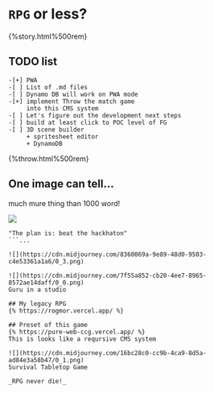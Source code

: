 # `RPG` or less?

{%story.html%500rem}

## TODO list
```
-[+] PWA
-[ ] List of .md files
-[ ] Dynamo DB will work on PWA mode 
-[+] implement Throw the match game 
     into this CMS system
-[ ] Let's figure out the development next steps
-[ ] build at least click to POC level of FG
-[ ] 3D scene builder 
     + spritesheet editor 
     + DynamoDB
```

{%throw.html%500rem}

## One image can tell...
much mure thing than 1000 word!


![](https://cdn.midjourney.com/8a2570d2-b7ea-4540-8d35-4051e38b9549/0_0.png)

```
"The plan is: beat the hackhaton"
```...

![](https://cdn.midjourney.com/8360069a-9e89-48d0-9503-c4e53361a1a6/0_3.png)

![](https://cdn.midjourney.com/7f55a852-cb20-4ee7-8965-8572ae14daff/0_0.png)
Guru in a studio

## My legacy RPG
{% https://rogmor.vercel.app/ %}

## Preset of this game
{% https://pure-web-ccg.vercel.app/ %}
This is looks like a reqursive CMS system

![](https://cdn.midjourney.com/16bc28c0-cc9b-4ca9-8d5a-ad84e3a58b47/0_1.png)
Survival Tabletop Game

_RPG never die!_
